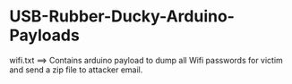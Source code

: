 # USB-Rubber-Ducky-Arduino-Payloads
wifi.txt ==> Contains arduino payload to dump all Wifi passwords for victim  and send a zip file to attacker email.
